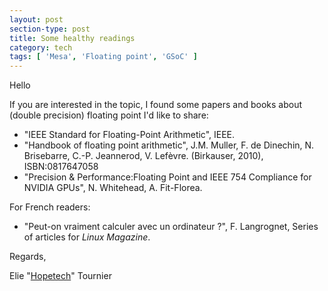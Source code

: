 ```yaml
---
layout: post
section-type: post
title: Some healthy readings
category: tech
tags: [ 'Mesa', 'Floating point', 'GSoC' ]
---
```

Hello

If you are interested in the topic, I found some papers and books about (double precision) floating point I'd like to share:
* "IEEE Standard for Floating-Point Arithmetic", IEEE.
* "Handbook of floating point arithmetic", J.M. Muller, F. de Dinechin, N. Brisebarre, C.-P. Jeannerod, V. Lefèvre. (Birkauser, 2010), ISBN:0817647058
* "Precision & Performance:Floating Point and IEEE 754 Compliance for NVIDIA GPUs", N. Whitehead, A. Fit-Florea.

For French readers:
* "Peut-on vraiment calculer avec un ordinateur ?", F. Langrognet, Series of articles for _Linux Magazine_.


Regards,

Elie "[Hopetech](https://github.com/Hopetech)" Tournier
